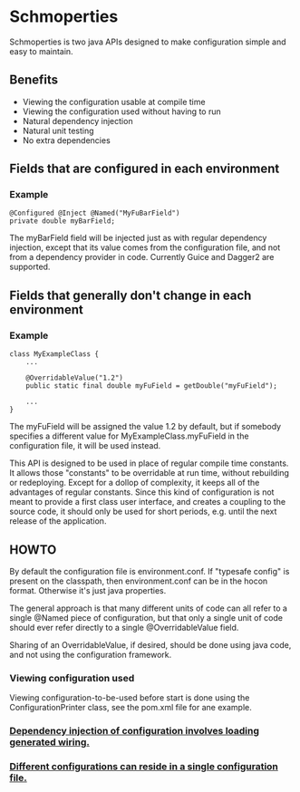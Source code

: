 # Schmoperties
Schmoperties is two java APIs designed to make configuration simple and easy to maintain.

## Benefits
* Viewing the configuration usable at compile time
* Viewing the configuration used without having to run
* Natural dependency injection
* Natural unit testing
* No extra dependencies

## Fields that are configured in each environment
### Example
	@Configured @Inject @Named("MyFuBarField")
	private double myBarField;

The myBarField field will be injected just as with regular dependency injection,
except that its value comes from the configuration file,
and not from a dependency provider in code. Currently Guice and Dagger2 are supported.

## Fields that generally don't change in each environment
### Example
	class MyExampleClass {
		...
	
		@OverridableValue("1.2")
		public static final double myFuField = getDouble("myFuField");
	
		...
	}

The myFuField will be assigned the value 1.2 by default,
but if somebody specifies a different value for MyExampleClass.myFuField in the configuration file,
it will be used instead.

This API is designed to be used in place of regular compile time constants.
It allows those "constants" to be overridable at run time, without rebuilding or redeploying.
Except for a dollop of complexity, it keeps all of the advantages of regular constants.
Since this kind of configuration is not meant to provide a first class user interface,
and creates a coupling to the source code,
it should only be used for short periods,
e.g. until the next release of the application.

## HOWTO

By default the configuration file is environment.conf. If "typesafe config" is present on the classpath,
then environment.conf can be in the hocon format. Otherwise it's just java properties.

The general approach is that many different units of code can all refer to a single @Named piece of configuration,
but that only a single unit of code should ever refer directly to a single @OverridableValue field.

Sharing of an OverridableValue, if desired, should be done using java code, and not using the configuration framework.

### Viewing configuration used

Viewing configuration-to-be-used before start is done using the ConfigurationPrinter class,
see the pom.xml file for ane example.

### [Dependency injection of configuration involves loading generated wiring.](doc/DependencyInjection.md)

### [Different configurations can reside in a single configuration file.](doc/Multiple.md)
